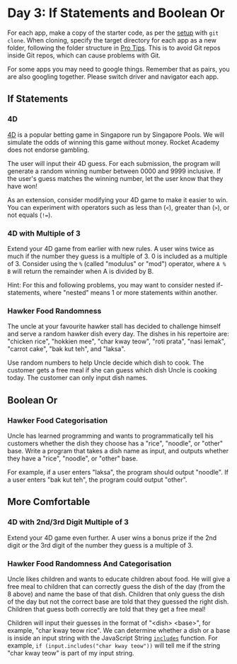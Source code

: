 # Day 3: If Statements and Boolean Or

For each app, make a copy of the starter code, as per the [setup](https://swe101.rocketacademy.co/4-getting-started-with-code/4-2-our-first-program#setup) with `git clone`. When cloning, specify the target directory for each app as a new folder, following the folder structure in [Pro Tips](../course-logistics/pro-tips.md#organising-folders-for-swe101). This is to avoid Git repos inside Git repos, which can cause problems with Git.

For some apps you may need to google things. Remember that as pairs, you are also googling together. Please switch driver and navigator each app.

## If Statements

### 4D

[4D](http://www.singaporepools.com.sg/en/rules/Pages/4d-game-rules-general.html) is a popular betting game in Singapore run by Singapore Pools. We will simulate the odds of winning this game without money. Rocket Academy does not endorse gambling.

The user will input their 4D guess. For each submission, the program will generate a random winning number between 0000 and 9999 inclusive. If the user's guess matches the winning number, let the user know that they have won!

As an extension, consider modifying your 4D game to make it easier to win. You can experiment with operators such as less than \(`<`\), greater than \(`>`\), or not equals \(`!=`\).

### 4D with Multiple of 3

Extend your 4D game from earlier with new rules. A user wins twice as much if the number they guess is a multiple of 3. 0 is included as a multiple of 3. Consider using the `%` \(called "modulus" or "mod"\) operator, where `A % B` will return the remainder when A is divided by B.

Hint: For this and following problems, you may want to consider nested if-statements, where "nested" means 1 or more statements within another.

### Hawker Food Randomness

The uncle at your favourite hawker stall has decided to challenge himself and serve a random hawker dish every day. The dishes in his repertoire are: "chicken rice", "hokkien mee", "char kway teow", "roti prata", "nasi lemak", "carrot cake", "bak kut teh", and "laksa".

Use random numbers to help Uncle decide which dish to cook. The customer gets a free meal if she can guess which dish Uncle is cooking today. The customer can only input dish names.

## Boolean Or

### Hawker Food Categorisation

Uncle has learned programming and wants to programmatically tell his customers whether the dish they choose has a "rice", "noodle", or "other" base. Write a program that takes a dish name as input, and outputs whether they have a "rice", "noodle", or "other" base.

For example, if a user enters "laksa", the program should output "noodle". If a user enters "bak kut teh", the program could output "other".

## More Comfortable

### 4D with 2nd/3rd Digit Multiple of 3

Extend your 4D game even further. A user wins a bonus prize if the 2nd digit _or_ the 3rd digit of the number they guess is a multiple of 3.

### Hawker Food Randomness And Categorisation

Uncle likes children and wants to educate children about food. He will give a free meal to children that can correctly guess the dish of the day \(from the 8 above\) and name the base of that dish. Children that only guess the dish of the day but not the correct base are told that they guessed the right dish. Children that guess both correctly are told that they get a free meal!

Children will input their guesses in the format of "&lt;dish&gt; &lt;base&gt;", for example, "char kway teow rice". We can determine whether a dish or a base is inside an input string with the JavaScript String [`includes`](https://www.w3schools.com/jsref/jsref_includes.asp) function. For example, `if (input.includes("char kway teow"))` will tell me if the string "char kway teow" is part of my input string.

